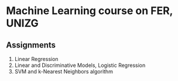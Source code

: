 # Machine Learning course on FER, UNIZG
## Assignments
  
   1. Linear Regression
   2. Linear and Discriminative Models, Logistic Regression
   3. SVM and k-Nearest Neighbors algorithm
